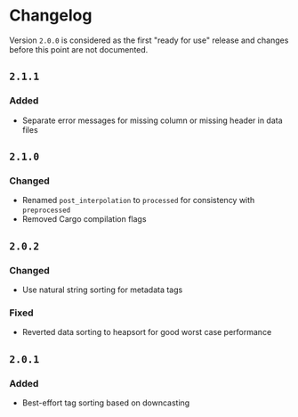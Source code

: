 # Changelog
Version `2.0.0` is considered as the first "ready for use" release and changes before this point are not documented.

## `2.1.1`
### Added
- Separate error messages for missing column or missing header in data files

## `2.1.0`
### Changed
- Renamed `post_interpolation` to `processed` for consistency with `preprocessed` 
- Removed Cargo compilation flags

## `2.0.2`
### Changed
- Use natural string sorting for metadata tags

### Fixed
- Reverted data sorting to heapsort for good worst case performance

## `2.0.1`
### Added
- Best-effort tag sorting based on downcasting